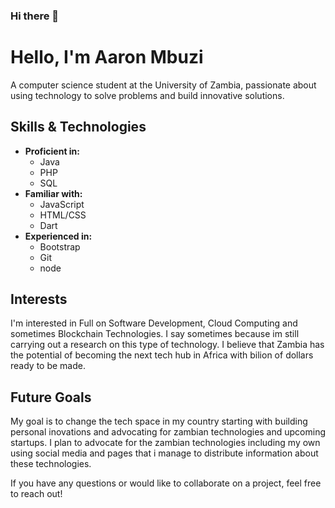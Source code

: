 ### Hi there 👋

# Hello, I'm Aaron Mbuzi

A computer science student at the University of Zambia, passionate about using technology to solve problems and build innovative solutions.

## Skills & Technologies
- **Proficient in:**
  - Java
  - PHP
  - SQL
- **Familiar with:**
  - JavaScript
  - HTML/CSS
  - Dart
- **Experienced in:**
  - Bootstrap
  - Git
  - node

<!--## Projects
- **[Project name]:** 
  A [brief description of the project and what it does]. Built using [list the technologies used].
  
- **[Another project]:** 
  [brief description]. Utilized [list technologies used].-->

## Interests
I'm interested in Full on Software Development, Cloud Computing and sometimes Blockchain Technologies. I say sometimes because im still carrying out a research on this type of technology. I believe that Zambia has the potential of becoming the next tech hub in Africa with bilion of dollars ready to be made.

## Future Goals
My goal is to change the tech space in my country starting with building personal inovations and advocating for zambian technologies and upcoming startups. I plan to advocate for the zambian technologies including my own using social media and pages that i manage to distribute information about these technologies.

If you have any questions or would like to collaborate on a project, feel free to reach out!

